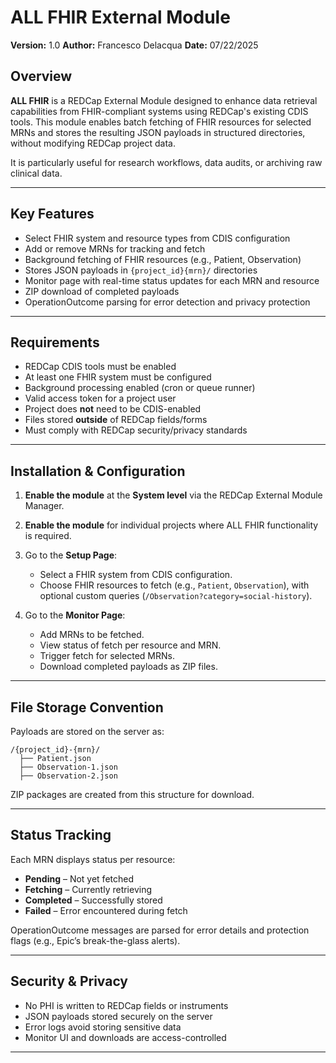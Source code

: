 # ALL FHIR External Module

**Version:** 1.0
**Author:** Francesco Delacqua
**Date:** 07/22/2025

## Overview

**ALL FHIR** is a REDCap External Module designed to enhance data retrieval capabilities from FHIR-compliant systems using REDCap's existing CDIS tools. This module enables batch fetching of FHIR resources for selected MRNs and stores the resulting JSON payloads in structured directories, without modifying REDCap project data.

It is particularly useful for research workflows, data audits, or archiving raw clinical data.

---

## Key Features

* Select FHIR system and resource types from CDIS configuration
* Add or remove MRNs for tracking and fetch
* Background fetching of FHIR resources (e.g., Patient, Observation)
* Stores JSON payloads in `{project_id}{mrn}/` directories
* Monitor page with real-time status updates for each MRN and resource
* ZIP download of completed payloads
* OperationOutcome parsing for error detection and privacy protection

---

## Requirements

* REDCap CDIS tools must be enabled
* At least one FHIR system must be configured
* Background processing enabled (cron or queue runner)
* Valid access token for a project user
* Project does **not** need to be CDIS-enabled
* Files stored **outside** of REDCap fields/forms
* Must comply with REDCap security/privacy standards

---

## Installation & Configuration

1. **Enable the module** at the **System level** via the REDCap External Module Manager.
2. **Enable the module** for individual projects where ALL FHIR functionality is required.
3. Go to the **Setup Page**:

   * Select a FHIR system from CDIS configuration.
   * Choose FHIR resources to fetch (e.g., `Patient`, `Observation`), with optional custom queries (`/Observation?category=social-history`).
4. Go to the **Monitor Page**:

   * Add MRNs to be fetched.
   * View status of fetch per resource and MRN.
   * Trigger fetch for selected MRNs.
   * Download completed payloads as ZIP files.

---

## File Storage Convention

Payloads are stored on the server as:

```
/{project_id}-{mrn}/
  ├── Patient.json
  ├── Observation-1.json
  ├── Observation-2.json
```

ZIP packages are created from this structure for download.

---

## Status Tracking

Each MRN displays status per resource:

* **Pending** – Not yet fetched
* **Fetching** – Currently retrieving
* **Completed** – Successfully stored
* **Failed** – Error encountered during fetch

OperationOutcome messages are parsed for error details and protection flags (e.g., Epic’s break-the-glass alerts).

---

## Security & Privacy

* No PHI is written to REDCap fields or instruments
* JSON payloads stored securely on the server
* Error logs avoid storing sensitive data
* Monitor UI and downloads are access-controlled

---